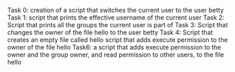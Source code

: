 Task 0: creation of a script that switches the current user to the user betty
Task 1: script that prints the effective username of the current user
Task 2: Script that prints all the groups the current user is part of
Task 3: Script that changes the owner of the file hello to the user betty
Task 4: Script that creates an empty file called hello
script that adds execute permission to the owner of the file hello
Task6: a script that adds execute permission to the owner and the group owner, and read permission to other users, to the file hello

